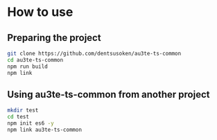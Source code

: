 # How to use

## Preparing the project

```bash
git clone https://github.com/dentsusoken/au3te-ts-common
cd au3te-ts-common
npm run build
npm link
```

## Using au3te-ts-common from another project

```bash
mkdir test
cd test
npm init es6 -y
npm link au3te-ts-common
```
